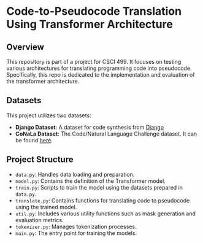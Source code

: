 # Code-to-Pseudocode Translation Using Transformer Architecture

## Overview
This repository is part of a project for CSCI 499. It focuses on testing various architectures for translating programming code into pseudocode. Specifically, this repo is dedicated to the implementation and evaluation of the transformer architecture. 

## Datasets
This project utilizes two datasets:
- **Django Dataset**: A dataset for code synthesis from [Django](https://github.com/odashi/ase15-django-dataset)
- **CoNaLa Dataset**: The Code/Natural Language Challenge dataset. It can be found [here](https://conala-corpus.github.io/).

## Project Structure
- `data.py`: Handles data loading and preparation.
- `model.py`: Contains the definition of the Transformer model.
- `train.py`: Scripts to train the model using the datasets prepared in `data.py`.
- `translate.py`: Contains functions for translating code to pseudocode using the trained model.
- `util.py`: Includes various utility functions such as mask generation and evaluation metrics.
- `tokenizer.py`: Manages tokenization processes.
- `main.py`: The entry point for training the models.
